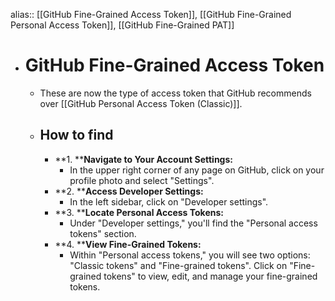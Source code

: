 alias:: [[GitHub Fine-Grained Access Token]], [[GitHub Fine-Grained Personal Access Token]], [[GitHub Fine-Grained PAT]]

- # GitHub Fine-Grained Access Token
	- These are now the type of access token that GitHub recommends over [[GitHub Personal Access Token (Classic)]].
	- ## How to find
		- **1. ****Navigate to Your Account Settings:**
			- In the upper right corner of any page on GitHub, click on your profile photo and select "Settings".
		- **2. ****Access Developer Settings:**
			- In the left sidebar, click on "Developer settings".
		- **3. ****Locate Personal Access Tokens:**
			- Under "Developer settings," you'll find the "Personal access tokens" section.
		- **4. ****View Fine-Grained Tokens:**
			- Within "Personal access tokens," you will see two options: "Classic tokens" and "Fine-grained tokens". Click on "Fine-grained tokens" to view, edit, and manage your fine-grained tokens.